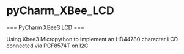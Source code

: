 # pyCharm_XBee_LCD

=== PyCharm XBee3 LCD ===

Using Xbee3 Micropython to implement an HD44780 character LCD connected via PCF8574T on I2C
